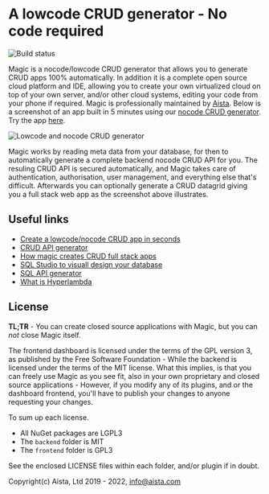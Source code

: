 
# A lowcode CRUD generator - No code required

![Build status](https://github.com/polterguy/magic/actions/workflows/codeql-analysis.yml/badge.svg)

Magic is a nocode/lowcode CRUD generator that allows you to generate CRUD apps 100% automatically.
In addition it is a complete open source cloud platform and IDE, allowing you to create your own virtualized
cloud on top of your own server, and/or other cloud systems, editing your code from your phone if required.
Magic is professionally maintained by [Aista](https://aista.com).
Below is a screenshot of an app built in 5 minutes using our [nocode CRUD generator](https://aista.com/crud-datagrid/).
Try the app [here](https://sakila.aista.com).

![Lowcode and nocode CRUD generator](https://raw.githubusercontent.com/polterguy/polterguy.github.io/master/images/sakila.jpg)

Magic works by reading meta data from your database, for then to automatically generate a
complete backend nocode CRUD API for you. The resuling CRUD API is secured automatically, and Magic takes care
of authentication, authorisation, user management, and everything else that's difficult. Afterwards you can
optionally generate a CRUD datagrid giving you a full stack web app as the screenshot above illustrates.

## Useful links

* [Create a lowcode/nocode CRUD app in seconds](https://aista.com)
* [CRUD API generator](https://aista.com/crud-api-generator/)
* [How magic creates CRUD full stack apps](https://aista.com/crud-datagrid/)
* [SQL Studio to visuall design your database](https://aista.com/sql-studio/)
* [SQL API generator](https://aista.com/sql-api-generator/)
* [What is Hyperlambda](https://aista.com/hyperlambda/)

## License

**TL;TR** - You can create closed source applications with Magic, but you can _not_ close Magic itself.

The frontend dashboard is licensed under the terms of the GPL version 3, as published by the Free Software Foundation -
While the backend is licensed under the terms of the MIT license. What this implies, is that you can freely use Magic
as you see fit, also in your own proprietary and closed source applications - However, if you modify any of its plugins,
and or the dashboard frontend, you'll have to publish your changes to anyone requesting your changes.

To sum up each license.

* All NuGet packages are LGPL3
* The `backend` folder is MIT
* The `frontend` folder is GPL3

See the enclosed LICENSE files within each folder, and/or plugin if in doubt.

Copyright(c) Aista, Ltd 2019 - 2022, info@aista.com
